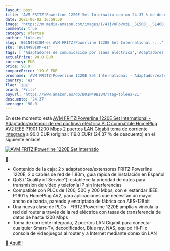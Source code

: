 ```yaml
---
layout: post
title: 'AVM FRITZ!Powerline 1220E Set Internatio con un 24.37 % de descuento'
date: 2021-06-02 16:59:50
image: 'https://m.media-amazon.com/images/I/41jvUFoVozL._SL500_._SL400_.jpg'
comments: true
category: ofertas
author: 'tole.es'
slug: 'B01N49BI8M-es AVM FRITZ!Powerline 1220E Set International -...'
sku: 'B01N49BI8M-es'
tags: [ 'Adaptadores de comunicación por línea eléctrica','Adaptadores de red','Dispositivos de red','Informática','fritz','gigabit','plc', ]
actualPrice: 90.0 EUR
currency: EUR
price: 90.0
comparePrice: 119.0 EUR
prodname: 'AVM FRITZ!Powerline 1220E Set International - Adaptador/extensor de red por línea eléctrica  PLC  compatible HomePlug AV2  IEEE P1901  1200 Mbps  2 puertos LAN Gigabit  toma de corriente integrada'
country: 'es'
flag: '🇪🇸'
brand: 'Fritz'
buyurl: 'https://www.amazon.es/dp/B01N49BI8M/?tag=tolees-21'
descuento: '24.37'
average: '90.0'
---
```


En este momento está [AVM FRITZ!Powerline 1220E Set International - Adaptador/extensor de red por línea eléctrica  PLC  compatible HomePlug AV2  IEEE P1901  1200 Mbps  2 puertos LAN Gigabit  toma de corriente integrada](https://www.amazon.es/dp/B01N49BI8M/?tag=tolees-21) a 90.0 EUR (original: 119.0 EUR) (24.37 %  de descuento) en el siguiente enlace!

[![AVM FRITZ!Powerline 1220E Set Internatio](https://m.media-amazon.com/images/I/41jvUFoVozL._SL500_._SL400_.jpg)](https://www.amazon.es/dp/B01N49BI8M/?tag=tolees-21)

🔎:

- Contenido de la caja: 2 x adaptadores/extensores FRITZ!Powerline 1220E, 2 x cables de red de 1.80m, guía rápida de instalación en Español
- QoS ("Quality of Service"): establece la prioridad de datos para transmisión de vídeo y telefonía IP sin interferencias
- Compatible con PLCs de 1200, 500 y 200 Mbps, con el estándar IEEE P1901 y HomePlug AV2, para aplicaciones que necesitan un mayor ancho de banda, pareado y encriptado de fábrica con AES-128bit
- Una nueva clase de PLCs - FRITZ!Powerline 1220E amplia y vincula la red del router a través de la red eléctrica con tasas de transferencia de datos de hasta 1200 Mbps
- Toma de corriente integrada, 2 puertos LAN Gigabit para conectar cualquier Smart-TV, decodificador, Blue ray, NAS, equipo Hi-Fi o consola de videojuegos al router y a Internet mediante conexión LAN

[🛒 Aquí!!!](https://www.amazon.es/dp/B01N49BI8M/?tag=tolees-21)
